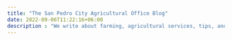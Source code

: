 ```yaml
---
title: "The San Pedro City Agricultural Office Blog"
date: 2022-09-06T11:22:16+06:00
description : "We write about farming, agricultural services, tips, and trends in agriculture"
---
```

